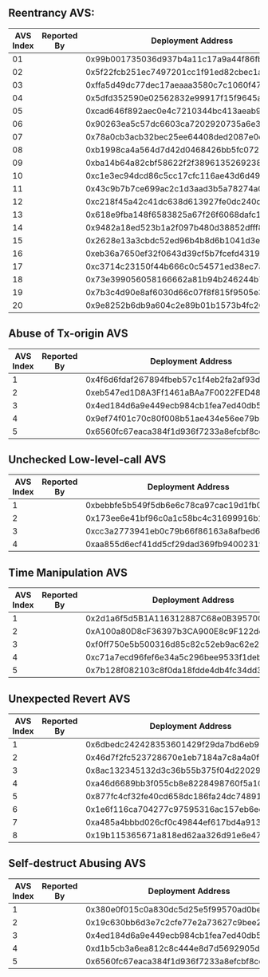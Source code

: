 ## Reentrancy AVS:   

| AVS Index | Reported By | Deployment Address                         | Transaction Counts | Exploitation Code                                            |
| --------- | ----------- | ------------------------------------------ | ------------------ | ------------------------------------------------------------ |
| 01        |             | 0x99b001735036d937b4a11c17a9a44f86fbddf4d0 |                    | [here](https://github.com/mavspublic/Exploit_Code/tree/master/Reentrancy/Reentrancy-AVS-01) |
| 02        |             | 0x5f22fcb251ec7497201cc1f91ed82cbec1a67eab |                    | [here](https://github.com/mavspublic/Exploit_Code/tree/master/Reentrancy/Reentrancy-AVS-02) |
| 03        |             | 0xffa5d49dc77dec17aeaaa3580c7c1060f4709f0c |                    | [here](https://github.com/mavspublic/Exploit_Code/tree/master/Reentrancy/Reentrancy-AVS-03) |
| 04        |             | 0x5dfd352590e02562832e99917f15f9645a13f3ec |                    | [here](https://github.com/mavspublic/Exploit_Code/tree/master/Reentrancy/Reentrancy-AVS-04) |
| 05        |             | 0xcad646f892aec0e4c7210344bc413aeab9bbc928 |                    | [here](https://github.com/mavspublic/Exploit_Code/tree/master/Reentrancy/Reentrancy-AVS-05) |
| 06        |             | 0x90263ea5c57dc6603ca7202920735a6e31235bb9 |                    | [here](https://github.com/mavspublic/Exploit_Code/tree/master/Reentrancy/Reentrancy-AVS-06) |
| 07        |             | 0x78a0cb3acb32bec25ee64408ded2087e0d27c230 |                    | [here](https://github.com/mavspublic/Exploit_Code/tree/master/Reentrancy/Reentrancy-AVS-07) |
| 08        |             | 0xb1998ca4a564d7d42d0468426bb5fc072bd16ee8 |                    | [here](https://github.com/mavspublic/Exploit_Code/tree/master/Reentrancy/Reentrancy-AVS-08) |
| 09        |             | 0xba14b64a82cbf58622f2f38961352692384d4f62 |                    | [here](https://github.com/mavspublic/Exploit_Code/tree/master/Reentrancy/Reentrancy-AVS-09) |
| 10        |             | 0xc1e3ec94dcd86c5cc17cfc116ae43d6d49439ee7 |                    | [here](https://github.com/mavspublic/Exploit_Code/tree/master/Reentrancy/Reentrancy-AVS-10) |
| 11        |             | 0x43c9b7b7ce699ac2c1d3aad3b5a78274a0f9c86d |                    | [here](https://github.com/mavspublic/Exploit_Code/tree/master/Reentrancy/Reentrancy-AVS-11) |
| 12        |             | 0xc218f45a42c41dc638d613927fe0dc240c7a4d5c |                    | [here](https://github.com/mavspublic/Exploit_Code/tree/master/Reentrancy/Reentrancy-AVS-12) |
| 13        |             | 0x618e9fba148f6583825a67f26f6068dafc13982c |                    | [here](https://github.com/mavspublic/Exploit_Code/tree/master/Reentrancy/Reentrancy-AVS-13) |
| 14        |             | 0x9482a18ed523b1a2f097b480d38852dfff83e0b9 |                    | [here](https://github.com/mavspublic/Exploit_Code/tree/master/Reentrancy/Reentrancy-AVS-14) |
| 15        |             | 0x2628e13a3cbdc52ed96b4b8d6b1041d3ef3a409e |                    | [here](https://github.com/mavspublic/Exploit_Code/tree/master/Reentrancy/Reentrancy-AVS-15) |
| 16        |             | 0xeb36a7650ef32f0643d39cf5b7fcefd4319febb9 |                    | [here](https://github.com/mavspublic/Exploit_Code/tree/master/Reentrancy/Reentrancy-AVS-16) |
| 17        |             | 0xc3714c23150f44b666c0c54571ed38ec7ace225d |                    | [here](https://github.com/mavspublic/Exploit_Code/tree/master/Reentrancy/Reentrancy-AVS-17) |
| 18        |             | 0x73e399056058166662a81b94b246244b743cdb4d |                    | [here](https://github.com/mavspublic/Exploit_Code/tree/master/Reentrancy/Reentrancy-AVS-18) |
| 19        |             | 0x7b3c4d90e8af6030d66c07f8f815f9505e379d6f |                    | [here](https://github.com/mavspublic/Exploit_Code/tree/master/Reentrancy/Reentrancy-AVS-19) |
| 20        |             | 0x9e8252b6db9a604c2e89b01b1573b4fc26ed0110 |                    | [here](https://github.com/mavspublic/Exploit_Code/tree/master/Reentrancy/Reentrancy-AVS-20) |

## Abuse of Tx-origin AVS

| AVS Index | Reported By | Deployment Address                         | Transaction Counts | Exploitation Code                                            |
| --------- | ----------- | ------------------------------------------ | ------------------ | ------------------------------------------------------------ |
| 1         |             | 0x4f6d6fdaf267894fbeb57c1f4eb2fa2af93dd579 |                    | [here](https://github.com/mavspublic/Exploit_Code/tree/master/Abuse%20of%20Tx-origin/Tx-AVS-1) |
| 2         |             | 0xeb547ed1D8A3Ff1461aBAa7F0022FED4836E00A4 |                    | [here](https://github.com/mavspublic/Exploit_Code/tree/master/Abuse%20of%20Tx-origin/Tx-AVS-2) |
| 3         |             | 0x4ed184d6a9e449ecb984cb1fea7ed40db59439fd |                    | [here](https://github.com/mavspublic/Exploit_Code/tree/master/Abuse%20of%20Tx-origin/Tx-AVS-3) |
| 4         |             | 0x9ef74f01c70c80f008b51ae434e56ee79b6f4016 |                    | [here](https://github.com/mavspublic/Exploit_Code/tree/master/Abuse%20of%20Tx-origin/Tx-AVS-4) |
| 5         |             | 0x6560fc67eaca384f1d936f7233a8efcbf8cda04f |                    | [here](https://github.com/mavspublic/Exploit_Code/tree/master/Abuse%20of%20Tx-origin/Tx-AVS-5) |

## Unchecked Low-level-call AVS

| AVS Index | Reported By | Deployment Address                         | Transaction Counts | Exploitation Code                                            |
| --------- | ----------- | ------------------------------------------ | ------------------ | ------------------------------------------------------------ |
| 1         |             | 0xbebbfe5b549f5db6e6c78ca97cac19d1fb03082c |                    | [here](https://github.com/mavspublic/Exploit_Code/tree/master/Unchecked%20Low-level-call/UncheckedLLC-AVS-1) |
| 2         |             | 0x173ee6e41bf96c0a1c58bc4c31699916b10d7ef2 |                    | [here](https://github.com/mavspublic/Exploit_Code/tree/master/Unchecked%20Low-level-call/UncheckedLLC-AVS-2) |
| 3         |             | 0xcc3a2773941eb0c79b66f86163a8afbed621194d |                    | [here](https://github.com/mavspublic/Exploit_Code/tree/master/Unchecked%20Low-level-call/UncheckedLLC-AVS-3) |
| 4         |             | 0xaa855d6ecf41dd5cf29dad369fb9400231979af8 |                    | [here](https://github.com/mavspublic/Exploit_Code/tree/master/Unchecked%20Low-level-call/UncheckedLLC-AVS-4) |

## Time Manipulation AVS

| AVS Index | Reported By | Deployment Address                         | Transaction Counts | Exploitation Code                                            |
| --------- | ----------- | ------------------------------------------ | ------------------ | ------------------------------------------------------------ |
| 1         |             | 0x2d1a6f5d5B1A116312887C68e0B39570CD5767D7 |                    | [here](https://github.com/mavspublic/Exploit_Code/tree/master/Time%20Manipulation/TimeMani-AVS-1) |
| 2         |             | 0xA100a80D8cF36397b3CA900E8c9F122de0243122 |                    | [here](https://github.com/mavspublic/Exploit_Code/tree/master/Time%20Manipulation/TimeMani-AVS-2) |
| 3         |             | 0xf0ff750e5b500316d85c82c52eb9ac62e2ed6485 |                    | [here](https://github.com/mavspublic/Exploit_Code/tree/master/Time%20Manipulation/TimeMani-AVS-3) |
| 4         |             | 0xc71a7ecd96fef6e34a5c296bee9533f1deb0e3c1 |                    | [here](https://github.com/mavspublic/Exploit_Code/tree/master/Time%20Manipulation/TimeMani-AVS-4) |
| 5         |             | 0x7b128f082103c8f0da18fdde4db4fc34dd3a0a1c |                    | [here](https://github.com/mavspublic/Exploit_Code/tree/master/Time%20Manipulation/TimeMani-AVS-5) |

## Unexpected Revert AVS

| AVS Index | Reported By | Deployment Address                         | Transaction Counts | Exploitation Code                                            |
| --------- | ----------- | ------------------------------------------ | ------------------ | ------------------------------------------------------------ |
| 1         |             | 0x6dbedc242428353601429f29da7bd6eb9c141f1f |                    | [here](https://github.com/mavspublic/Exploit_Code/tree/master/Unexpected%20Revert/UnexpectedRevert-AVS-1) |
| 2         |             | 0x46d7f2fc523728670e1eb7184a7c8a4a0f0a4cfa |                    | [here](https://github.com/mavspublic/Exploit_Code/tree/master/Unexpected%20Revert/UnexpectedRevert-AVS-2) |
| 3         |             | 0x8ac132345132d3c36b55b375f04d22029e71547e |                    | [here](https://github.com/mavspublic/Exploit_Code/tree/master/Unexpected%20Revert/UnexpectedRevert-AVS-3) |
| 4         |             | 0xa46d6689bb3f055cb8e8228498760f5a10cbbce7 |                    | [here](https://github.com/mavspublic/Exploit_Code/tree/master/Unexpected%20Revert/UnexpectedRevert-AVS-4) |
| 5         |             | 0x877fc4cf32fe40cd658dc186fa24dc74891f6ad9 |                    | [here](https://github.com/mavspublic/Exploit_Code/tree/master/Unexpected%20Revert/UnexpectedRevert-AVS-5) |
| 6         |             | 0x1e6f116ca704277c97595316ac157eb6ed30290e |                    | [here](https://github.com/mavspublic/Exploit_Code/tree/master/Unexpected%20Revert/UnexpectedRevert-AVS-6) |
| 7         |             | 0xa485a4bbbd026cf0c49844ef617bd4a913b2bc89 |                    | [here](https://github.com/mavspublic/Exploit_Code/tree/master/Unexpected%20Revert/UnexpectedRevert-AVS-7) |
| 8         |             | 0x19b115365671a818ed62aa326d91e6e4713f8900 |                    | [here](https://github.com/mavspublic/Exploit_Code/tree/master/Unexpected%20Revert/UnexpectedRevert-AVS-8) |

## Self-destruct Abusing AVS

| AVS Index | Reported By | Deployment Address                         | Transaction Counts | Exploitation Code                                            |
| --------- | ----------- | ------------------------------------------ | ------------------ | ------------------------------------------------------------ |
| 1         |             | 0x380e0f015c0a830dc5d25e5f99570ad0be275350 |                    | [Here](https://github.com/mavspublic/Exploit_Code/tree/master/Self-destruct%20Abusing/SelfDestruct-AVS-1) |
| 2         |             | 0x19c630bb6d3e7c2cfe77e2a73627c9bee2db8ac5 |                    | [here](https://github.com/mavspublic/Exploit_Code/tree/master/Self-destruct%20Abusing/SelfDestruct-AVS-2) |
| 3         |             | 0x4ed184d6a9e449ecb984cb1fea7ed40db59439fd |                    | [here](https://github.com/mavspublic/Exploit_Code/tree/master/Self-destruct%20Abusing/SelfDestruct-AVS-3) |
| 4         |             | 0xd1b5cb3a6ea812c8c444e8d7d5692905df097c0e |                    | [here](https://github.com/mavspublic/Exploit_Code/tree/master/Self-destruct%20Abusing/SelfDestruct-AVS-4) |
| 5         |             | 0x6560fc67eaca384f1d936f7233a8efcbf8cda04f |                    | [here](https://github.com/mavspublic/Exploit_Code/tree/master/Self-destruct%20Abusing/SelfDestruct-AVS-5) |